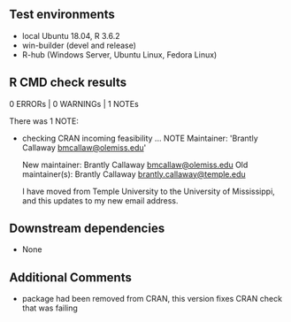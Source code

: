 ## Test environments

* local Ubuntu 18.04, R 3.6.2
* win-builder (devel and release)
* R-hub (Windows Server, Ubuntu Linux, Fedora Linux)

## R CMD check results

0 ERRORs | 0 WARNINGs | 1 NOTEs

There was 1 NOTE:

* checking CRAN incoming feasibility ... NOTE
  Maintainer: 'Brantly Callaway <bmcallaw@olemiss.edu>'

  New maintainer:
    Brantly Callaway <bmcallaw@olemiss.edu>
  Old maintainer(s):
    Brantly Callaway <brantly.callaway@temple.edu>
    
  I have moved from Temple University to the University of Mississippi, and this updates to my new email address.

## Downstream dependencies

* None

## Additional Comments

* package had been removed from CRAN, this version fixes CRAN check that was failing